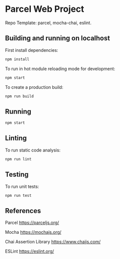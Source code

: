 # Parcel Web Project

Repo Template: parcel, mocha-chai, eslint.

## Building and running on localhost

First install dependencies:

```sh
npm install
```

To run in hot module reloading mode for development:

```sh
npm start
```

To create a production build:

```sh
npm run build
```

## Running

```sh
npm start
```

## Linting

To run static code analysis:

```sh
npm run lint
```

## Testing

To run unit tests:

```sh
npm run test
```

## References

Parcel
https://parceljs.org/

Mocha
https://mochajs.org/

Chai Assertion Library
https://www.chaijs.com/

ESLint
https://eslint.org/

